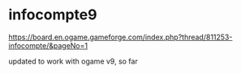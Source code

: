 # infocompte9

https://board.en.ogame.gameforge.com/index.php?thread/811253-infocompte/&pageNo=1

updated to work with ogame v9, so far
